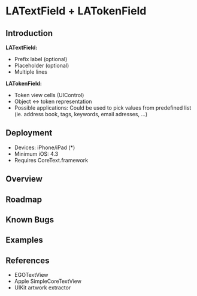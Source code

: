 
LATextField + LATokenField
==========================


Introduction
------------

__LATextField:__

* Prefix label (optional)
* Placeholder (optional)
* Multiple lines

__LATokenField:__

* Token view cells (UIControl)
* Object <-> token representation
* Possible applications: Could be used to pick values from predefined list (ie. address book, tags, keywords, email adresses, ...)

Deployment
---------

* Devices: iPhone/iPad (*)
* Minimum iOS: 4.3
* Requires CoreText.framework

Overview
--------


Roadmap
-------


Known Bugs
----------

Examples
--------


References
----------

* EGOTextView
* Apple SimpleCoreTextView
* UIKit artwork extractor